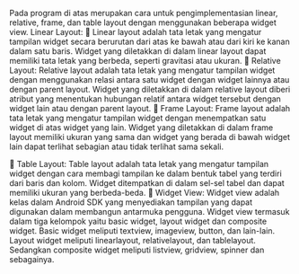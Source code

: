 Pada program di atas merupakan cara untuk pengimplementasian linear, relative, frame, dan table layout dengan menggunakan beberapa widget view.
 Linear Layout:
	Linear layout adalah tata letak yang mengatur tampilan widget secara berurutan dari atas ke bawah atau dari kiri ke kanan dalam satu baris. Widget yang diletakkan di dalam linear layout dapat memiliki tata letak yang berbeda, seperti gravitasi atau ukuran.
	Relative Layout: Relative layout adalah tata letak yang mengatur tampilan widget dengan menggunakan relasi antara satu widget dengan widget lainnya atau dengan parent layout. Widget yang diletakkan di dalam relative layout diberi atribut yang menentukan hubungan relatif antara widget tersebut dengan widget lain atau dengan parent layout.
	Frame Layout: Frame layout adalah tata letak yang mengatur tampilan widget dengan menempatkan satu widget di atas widget yang lain. Widget yang diletakkan di dalam frame layout memiliki ukuran yang sama dan widget yang berada di bawah widget lain dapat terlihat sebagian atau tidak terlihat sama sekali.

	Table Layout: Table layout adalah tata letak yang mengatur tampilan widget dengan cara membagi tampilan ke dalam bentuk tabel yang terdiri dari baris dan kolom. Widget ditempatkan di dalam sel-sel tabel dan dapat memiliki ukuran yang berbeda-beda.
	Widget View: Widget view adalah kelas dalam Android SDK yang menyediakan tampilan yang dapat digunakan dalam membangun antarmuka pengguna. Widget view termasuk dalam tiga kelompok yaitu basic widget, layout widget dan composite widget. Basic widget meliputi textview, imageview, button, dan lain-lain. Layout widget meliputi linearlayout, relativelayout, dan tablelayout. Sedangkan composite widget meliputi listview, gridview, spinner dan sebagainya.

